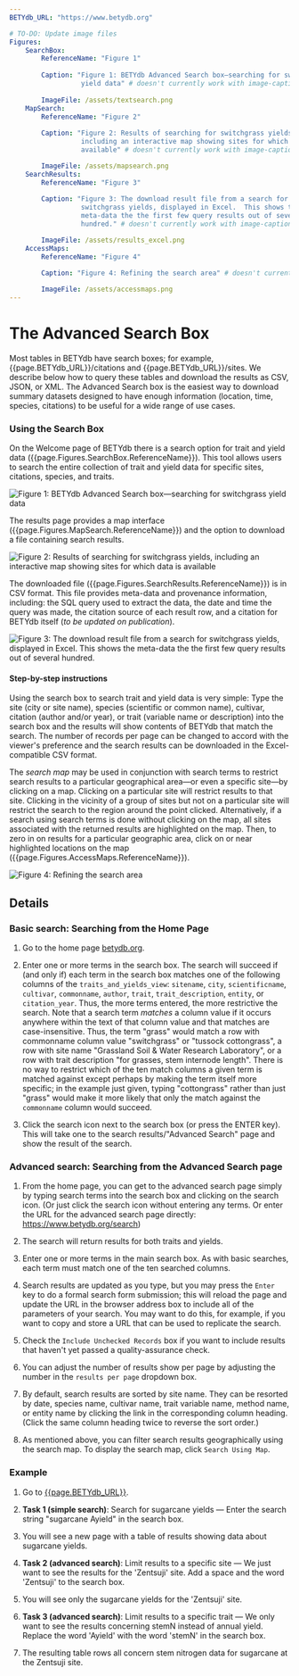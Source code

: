 ```yaml
---
BETYdb_URL: "https://www.betydb.org"

# TO-DO: Update image files        
Figures:
    SearchBox:
        ReferenceName: "Figure 1"
        
        Caption: "Figure 1: BETYdb Advanced Search box—searching for switchgrass
                  yield data" # doesn't currently work with image-captions plugin
                  
        ImageFile: /assets/textsearch.png
    MapSearch:
        ReferenceName: "Figure 2"
        
        Caption: "Figure 2: Results of searching for switchgrass yields,
                  including an interactive map showing sites for which data is
                  available" # doesn't currently work with image-captions plugin

        ImageFile: /assets/mapsearch.png
    SearchResults:
        ReferenceName: "Figure 3"
        
        Caption: "Figure 3: The download result file from a search for
                  switchgrass yields, displayed in Excel.  This shows the
                  meta-data the the first few query results out of several
                  hundred." # doesn't currently work with image-captions plugin

        ImageFile: /assets/results_excel.png
    AccessMaps:
        ReferenceName: "Figure 4"
        
        Caption: "Figure 4: Refining the search area" # doesn't currently work with image-captions plugin

        ImageFile: /assets/accessmaps.png
---
```


# The Advanced Search Box

Most tables in BETYdb have search boxes; for example,
{{page.BETYdb_URL}}/citations and {{page.BETYdb_URL}}/sites. We describe below
how to query these tables and download the results as CSV, JSON, or XML. The
Advanced Search box is the easiest way to download summary datasets designed to
have enough information (location, time, species, citations) to be useful for a
wide range of use cases.

### Using the Search Box

On the Welcome page of BETYdb there is a search option for trait and yield data
({{page.Figures.SearchBox.ReferenceName}}). This tool allows users to search the
entire collection of trait and yield data for specific sites, citations,
species, and traits.

![Figure 1: BETYdb Advanced Search box—searching for switchgrass yield data]({{page.Figures.SearchBox.ImageFile}})

The results page provides a map interface
({{page.Figures.MapSearch.ReferenceName}}) and the option to download a file
containing search results.

![Figure 2: Results of searching for switchgrass yields, including an interactive map showing sites for which data is available]({{page.Figures.MapSearch.ImageFile}})

The downloaded file ({{page.Figures.SearchResults.ReferenceName}}) is in CSV
format. This file provides meta-data and provenance information, including: the
SQL query used to extract the data, the date and time the query was made, the
citation source of each result row, and a citation for BETYdb itself (_to be
updated on publication_).

![Figure 3: The download result file from a search for switchgrass yields, displayed in Excel. This shows the meta-data the the first few query results out of several hundred.]({{page.Figures.SearchResults.ImageFile}})

#### Step-by-step instructions

Using the search box to search trait and yield data is very simple: Type the
site (city or site name), species (scientific or common name), cultivar,
citation (author and/or year), or trait (variable name or description) into the
search box and the results will show contents of BETYdb that match the
search. The number of records per page can be changed to accord with the
viewer's preference and the search results can be downloaded in the
Excel-compatible CSV format.

The _search map_ may be used in conjunction with search terms to restrict search
results to a particular geographical area&mdash;or even a specific site&mdash;by
clicking on a map.  Clicking on a particular site will restrict results to that
site.  Clicking in the vicinity of a group of sites but not on a particular site
will restrict the search to the region around the point clicked. Alternatively,
if a search using search terms is done without clicking on the map, all sites
associated with the returned results are highlighted on the map.  Then, to zero
in on results for a particular geographic area, click on or near highlighted
locations on the map ({{page.Figures.AccessMaps.ReferenceName}}).

![Figure 4: Refining the search area]({{page.Figures.AccessMaps.ImageFile}})

## Details

### Basic search: Searching from the Home Page

1. Go to the home page [betydb.org](https://www.betydb.org).

2. Enter one or more terms in the search box.  The search will succeed if (and
only if) each term in the search box matches one of the following columns of the
`traits_and_yields_view`: `sitename`, `city`, `scientificname`, `cultivar`,
`commonname`, `author`, `trait`, `trait_description`, `entity`, or
`citation_year`.  Thus, the more terms entered, the more restrictive the
search. Note that a search term _matches_ a column value if it occurs anywhere
within the text of that column value and that matches are case-insensitive.
Thus, the term "grass" would match a row with commonname column value
"switchgrass" or "tussock cottongrass", a row with site name "Grassland Soil &
Water Research Laboratory", or a row with trait description "for grasses, stem
internode length".  There is no way to restrict which of the ten match columns a
given term is matched against except perhaps by making the term itself more
specific; in the example just given, typing "cottongrass" rather than just
"grass" would make it more likely that only the match against the `commonname`
column would succeed.

3. Click the search icon next to the search box (or press the ENTER key).  This
will take one to the search results/"Advanced Search" page and show the result
of the search.

### Advanced search: Searching from the Advanced Search page

1. From the home page, you can get to the advanced search page simply by typing
search terms into the search box and clicking on the search icon.  (Or just
click the search icon without entering any terms.  Or enter the URL for the
advanced search page directly: https://www.betydb.org/search)

2. The search will return results for both traits and yields.

3. Enter one or more terms in the main search box.  As with basic searches, each
term must match one of the ten searched columns.

4. Search results are updated as you type, but you may press the `Enter` key to
do a formal search form submission; this will reload the page and update the URL
in the browser address box to include all of the parameters of your search.  You
may want to do this, for example, if you want to copy and store a URL that can
be used to replicate the search.

5. Check the `Include Unchecked Records` box if you want to include results that
haven't yet passed a quality-assurance check.

6. You can adjust the number of results show per page by adjusting the number in
the `results per page` dropdown box.

7. By default, search results are sorted by site name.  They can be resorted by
date, species name, cultivar name, trait variable name, method name, or entity
name by clicking the link in the corresponding column heading.  (Click the same
column heading twice to reverse the sort order.)

8. As mentioned above, you can filter search results geographically using the
search map.  To display the search map, click `Search Using Map`.

### Example

1. Go to [{{page.BETYdb_URL}}]({{page.BETYdb_URL}}).

2. **Task 1 (simple search)**: Search for sugarcane yields — Enter the search
string "sugarcane Ayield" in the search box.

3. You will see a new page with a table of results showing data about sugarcane
yields.

4. **Task 2 (advanced search)**: Limit results to a specific site — We just want
to see the results for the 'Zentsuji' site.  Add a space and the word 'Zentsuji'
to the search box.

5. You will see only the sugarcane yields for the 'Zentsuji' site.

6. **Task 3 (advanced search)**: Limit results to a specific trait — We only
want to see the results concerning stemN instead of annual yield.  Replace the
word 'Ayield' with the word 'stemN' in the search box.

7. The resulting table rows all concern stem nitrogen data for sugarcane at the
Zentsuji site.

